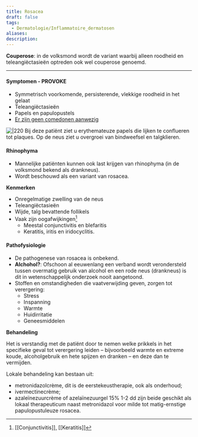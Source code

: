 ```yaml
---
title: Rosacea
draft: false
tags:
  - Dermatologie/Inflammatoire_dermatosen
aliases: 
description:
---
```



**Couperose**: in de volksmond wordt de variant waarbij alleen roodheid en teleangiëctasieën optreden ook wel couperose genoemd.

---

#### Symptomen - PROVOKE
- Symmetrisch voorkomende, persisterende, vlekkige roodheid in het gelaat
- Teleangiëctasieën
- Papels en papulopustels
- <u>Er zijn geen comedonen aanwezig</u>

![|220](https://i.imgur.com/zlscyM4.png)
Bij deze patiënt ziet u erythemateuze papels die lijken te conflueren tot plaques. Op de neus ziet u overgroei van bindweefsel en talgklieren.

#### Rhinophyma

- Mannelijke patiënten kunnen ook last krijgen van rhinophyma (in de volksmond bekend als drankneus).
- Wordt beschouwd als een variant van rosacea.

**Kenmerken**

- Onregelmatige zwelling van de neus
- Teleangiëctasieën
- Wijde, talg bevattende follikels
- Vaak zijn oogafwijkingen[^1]
	- Meestal conjunctivitis en blefaritis
	- Keratitis, iritis en iridocyclitis.

#### Pathofysiologie

- De pathogenese van rosacea is onbekend. 
- **Alchohol?**: Ofschoon al eeuwenlang een verband wordt verondersteld tussen overmatig gebruik van alcohol en een rode neus (drankneus) is dit in wetenschappelijk onderzoek nooit aangetoond. 
- Stoffen en omstandigheden die vaatverwijding geven, zorgen tot verergering: 
	- Stress
	- Inspanning
	- Warmte
	- Huidirritatie
	- Geneesmiddelen

**Behandeling**

Het is verstandig met de patiënt door te nemen welke prikkels in het specifieke geval tot verergering leiden – bijvoorbeeld warmte en extreme koude, alcoholgebruik en hete spijzen en dranken – en deze dan te vermijden.

Lokale behandeling kan bestaan uit:

- metronidazolcrème, dit is de eerstekeustherapie, ook als onderhoud;
- ivermectinecrème;
- azaleïnezuurcrème of azelaïnezuurgel 15% 1-2 dd zijn beide geschikt als lokaal therapeuticum naast metronidazol voor milde tot matig-ernstige papulopustuleuze rosacea.

[^1]: [[Conjunctivitis]], [[Keratitis]]
